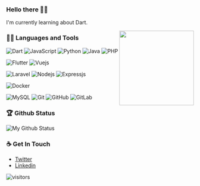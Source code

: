 
### Hello there 👋🏻
I'm currently learning about Dart.

<img align='right' src='https://user-images.githubusercontent.com/5713670/87202985-820dcb80-c2b6-11ea-9f56-7ec461c497c3.gif' width='200"'>

### 👨‍💻 Languages and Tools
![Dart](https://img.shields.io/badge/-Dart-blue?style=flat&logo=dart&logoColor=white)
![JavaScript](https://img.shields.io/badge/-JavaScript-black?style=flat&logo=javascript)
![Python](https://img.shields.io/badge/-Python-black?style=flat&logo=python)
![Java](https://img.shields.io/badge/Java-orange?style=flat&logo=java&logoColor=white)
![PHP](https://img.shields.io/badge/PHP-black?style=flat&logo=php&logoColor=white)

![Flutter](https://img.shields.io/badge/-Flutter-blue?style=flat&logo=Flutter)
![Vuejs](https://img.shields.io/badge/-Vuejs-black?style=flat&logo=Vue.js)

![Laravel](https://img.shields.io/badge/-Laravel-black?style=flat&logo=laravel)
![Nodejs](https://img.shields.io/badge/-Nodejs-black?style=flat&logo=Node.js)
![Expressjs](https://img.shields.io/badge/-Expressjs-black?style=flat&logo=Express.js)

![Docker](https://img.shields.io/badge/-Docker-black?style=flat&logo=docker)

![MySQL](https://img.shields.io/badge/-MySQL-black?style=flat&logo=mysql)
![Git](https://img.shields.io/badge/-Git-black?style=flat&logo=git)
![GitHub](https://img.shields.io/badge/-GitHub-181717?style=flat&logo=github)
![GitLab](https://img.shields.io/badge/-GitLab-FCA121?style=flat&logo=gitlab)


### 🏆 Github Status
![My Github Status](https://github-readme-stats.vercel.app/api?username=Zersya&show_icons=true&hide_border=true)

### ☕ Get In Touch
- [Twitter](https://twitter.com/zeneryd)
- [Linkedin](https://www.linkedin.com/in/zeinersyad)

![visitors](https://visitor-badge.glitch.me/badge?page_id=zersya)

